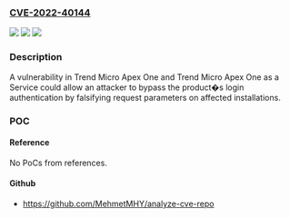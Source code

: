### [CVE-2022-40144](https://cve.mitre.org/cgi-bin/cvename.cgi?name=CVE-2022-40144)
![](https://img.shields.io/static/v1?label=Product&message=Trend%20Micro%20Apex%20One&color=blue)
![](https://img.shields.io/static/v1?label=Version&message=n%2Fa&color=blue)
![](https://img.shields.io/static/v1?label=Vulnerability&message=Login%20Authentication%20Bypass&color=brighgreen)

### Description

A vulnerability in Trend Micro Apex One and Trend Micro Apex One as a Service could allow an attacker to bypass the product�s login authentication by falsifying request parameters on affected installations.

### POC

#### Reference
No PoCs from references.

#### Github
- https://github.com/MehmetMHY/analyze-cve-repo

